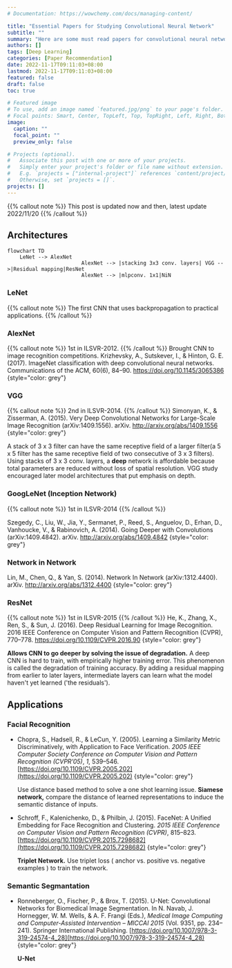 ```yaml
---
# Documentation: https://wowchemy.com/docs/managing-content/

title: "Essential Papers for Studying Convolutional Neural Network"
subtitle: ""
summary: "Here are some must read papers for convolutional neural network."
authors: []
tags: [Deep Learning]
categories: [Paper Recommendation]
date: 2022-11-17T09:11:03+08:00
lastmod: 2022-11-17T09:11:03+08:00
featured: false
draft: false
toc: true

# Featured image
# To use, add an image named `featured.jpg/png` to your page's folder.
# Focal points: Smart, Center, TopLeft, Top, TopRight, Left, Right, BottomLeft, Bottom, BottomRight.
image:
  caption: ""
  focal_point: ""
  preview_only: false

# Projects (optional).
#   Associate this post with one or more of your projects.
#   Simply enter your project's folder or file name without extension.
#   E.g. `projects = ["internal-project"]` references `content/project/deep-learning/index.md`.
#   Otherwise, set `projects = []`.
projects: []
---
```

{{% callout note %}}
This post is updated now and then, latest update 2022/11/20
{{% /callout %}}
## Architectures
```mermaid
flowchart TD
	LeNet --> AlexNet 
						AlexNet --> |stacking 3x3 conv. layers| VGG -->|Residual mapping|ResNet
						AlexNet --> |mlpconv. 1x1|NiN
```
### LeNet
{{% callout note %}}
The first CNN that uses backpropagation to practical applications.
{{% /callout %}}
### AlexNet
{{% callout note %}}
1st in ILSVR-2012.
{{% /callout %}}
Brought CNN to image recognition competitions.
Krizhevsky, A., Sutskever, I., & Hinton, G. E. (2017). ImageNet classification with deep convolutional neural networks. Communications of the ACM, 60(6), 84–90. https://doi.org/10.1145/3065386 
{style="color: grey"}

### VGG
{{% callout note %}}
2nd in ILSVR-2014.
{{% /callout %}}
Simonyan, K., & Zisserman, A. (2015). Very Deep Convolutional Networks for Large-Scale Image Recognition (arXiv:1409.1556). arXiv. http://arxiv.org/abs/1409.1556
{style="color: grey"}

A stack of 3 x 3 filter can have the same receptive field of a larger filter(a 5 x 5 filter has the same receptive field of two consecutive  of 3 x 3 filters). Using stacks of 3 x 3 conv. layers, a **deep** network is affordable because total parameters are reduced without loss of spatial resolution. VGG study encouraged later model architectures that put emphasis on depth.

### GoogLeNet (Inception Network)
{{% callout note %}}
1st in ILSVR-2014
{{% /callout %}}


Szegedy, C., Liu, W., Jia, Y., Sermanet, P., Reed, S., Anguelov, D., Erhan, D., Vanhoucke, V., & Rabinovich, A. (2014). Going Deeper with Convolutions (arXiv:1409.4842). arXiv. http://arxiv.org/abs/1409.4842
{style="color: grey"}
### Network in Network
Lin, M., Chen, Q., & Yan, S. (2014). Network In Network (arXiv:1312.4400). arXiv. http://arxiv.org/abs/1312.4400
{style="color: grey"}

### ResNet
{{% callout note %}}
1st in ILSVR-2015
{{% /callout %}}
He, K., Zhang, X., Ren, S., & Sun, J. (2016). Deep Residual Learning for Image Recognition. 2016 IEEE Conference on Computer Vision and Pattern Recognition (CVPR), 770–778. https://doi.org/10.1109/CVPR.2016.90
{style="color: grey"}

**Allows CNN to go deeper by solving the issue of degradation.** A deep CNN is hard to train, with empirically higher training error. This phenomenon is called the degradation of training accuracy. By adding a residual mapping from earlier to later layers, intermediate layers can learn what the model haven't yet learned ('the residuals').

## Applications
### Facial Recognition
- Chopra, S., Hadsell, R., & LeCun, Y. (2005). Learning a Similarity Metric Discriminatively, with Application to Face Verification. *2005 IEEE Computer Society Conference on Computer Vision and Pattern Recognition (CVPR’05)*, *1*, 539–546. [https://doi.org/10.1109/CVPR.2005.202](https://doi.org/10.1109/CVPR.2005.202)
{style="color: grey"}
    
  Use distance based method to solve a one shot learning issue. **Siamese network,** compare the distance of learned representations to induce the semantic distance of inputs.
- Schroff, F., Kalenichenko, D., & Philbin, J. (2015). FaceNet: A Unified Embedding for Face Recognition and Clustering. *2015 IEEE Conference on Computer Vision and Pattern Recognition (CVPR)*, 815–823. [https://doi.org/10.1109/CVPR.2015.7298682](https://doi.org/10.1109/CVPR.2015.7298682)
{style="color: grey"}
  
  **Triplet Network.** Use triplet loss ( anchor vs. positive vs. negative examples ) to train the network.
### Semantic Segmantation
- Ronneberger, O., Fischer, P., & Brox, T. (2015). U-Net: Convolutional Networks for Biomedical Image Segmentation. In N. Navab, J. Hornegger, W. M. Wells, & A. F. Frangi (Eds.), *Medical Image Computing and Computer-Assisted Intervention – MICCAI 2015* (Vol. 9351, pp. 234–241). Springer International Publishing. [https://doi.org/10.1007/978-3-319-24574-4_28](https://doi.org/10.1007/978-3-319-24574-4_28)
{style="color: grey"}

  **U-Net**